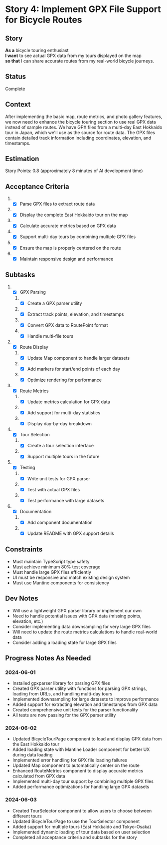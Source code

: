 # Story 4: Implement GPX File Support for Bicycle Routes

## Story

**As a** bicycle touring enthusiast\
**I want** to see actual GPX data from my tours displayed on the map\
**so that** I can share accurate routes from my real-world bicycle journeys.

## Status

Complete

## Context

After implementing the basic map, route metrics, and photo gallery features, we now need to enhance the bicycle touring section to use real GPX data instead of sample routes. We have GPX files from a multi-day East Hokkaido tour in Japan, which we'll use as the source for route data. The GPX files contain detailed track information including coordinates, elevation, and timestamps.

## Estimation

Story Points: 0.8 (approximately 8 minutes of AI development time)

## Acceptance Criteria

1. - [x] Parse GPX files to extract route data
2. - [x] Display the complete East Hokkaido tour on the map
3. - [x] Calculate accurate metrics based on GPX data
4. - [x] Support multi-day tours by combining multiple GPX files
5. - [x] Ensure the map is properly centered on the route
6. - [x] Maintain responsive design and performance

## Subtasks

1. - [x] GPX Parsing
   1. - [x] Create a GPX parser utility
   2. - [x] Extract track points, elevation, and timestamps
   3. - [x] Convert GPX data to RoutePoint format
   4. - [x] Handle multi-file tours
2. - [x] Route Display
   1. - [x] Update Map component to handle larger datasets
   2. - [x] Add markers for start/end points of each day
   3. - [x] Optimize rendering for performance
3. - [x] Route Metrics
   1. - [x] Update metrics calculation for GPX data
   2. - [x] Add support for multi-day statistics
   3. - [x] Display day-by-day breakdown
4. - [x] Tour Selection
   1. - [x] Create a tour selection interface
   2. - [x] Support multiple tours in the future
5. - [x] Testing
   1. - [x] Write unit tests for GPX parser
   2. - [x] Test with actual GPX files
   3. - [x] Test performance with large datasets
6. - [x] Documentation
   1. - [x] Add component documentation
   2. - [x] Update README with GPX support details

## Constraints

- Must maintain TypeScript type safety
- Must achieve minimum 80% test coverage
- Must handle large GPX files efficiently
- UI must be responsive and match existing design system
- Must use Mantine components for consistency

## Dev Notes

- Will use a lightweight GPX parser library or implement our own
- Need to handle potential issues with GPX data (missing points, elevation, etc.)
- Consider implementing data downsampling for very large GPX files
- Will need to update the route metrics calculations to handle real-world data
- Consider adding a loading state for large GPX files

## Progress Notes As Needed

### 2024-06-01

- Installed gpxparser library for parsing GPX files
- Created GPX parser utility with functions for parsing GPX strings, loading from URLs, and handling multi-day tours
- Implemented downsampling for large datasets to improve performance
- Added support for extracting elevation and timestamps from GPX data
- Created comprehensive unit tests for the parser functionality
- All tests are now passing for the GPX parser utility

### 2024-06-02

- Updated BicycleTourPage component to load and display GPX data from the East Hokkaido tour
- Added loading state with Mantine Loader component for better UX during data loading
- Implemented error handling for GPX file loading failures
- Updated Map component to automatically center on the route
- Enhanced RouteMetrics component to display accurate metrics calculated from GPX data
- Implemented multi-day tour support by combining multiple GPX files
- Added performance optimizations for handling large GPX datasets

### 2024-06-03

- Created TourSelector component to allow users to choose between different tours
- Updated BicycleTourPage to use the TourSelector component
- Added support for multiple tours (East Hokkaido and Tokyo-Osaka)
- Implemented dynamic loading of tour data based on user selection
- Completed all acceptance criteria and subtasks for the story
